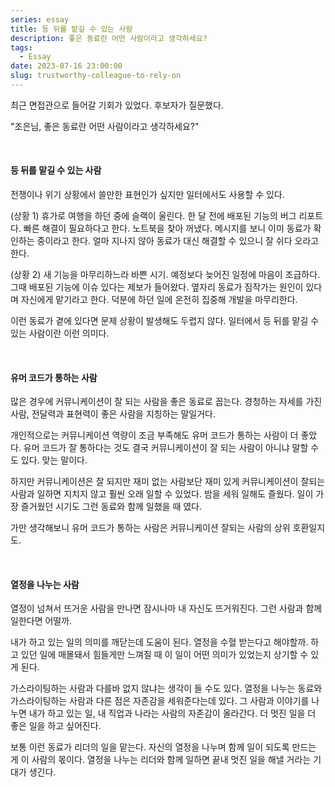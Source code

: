 ```yaml
---
series: essay
title: 등 뒤를 맡길 수 있는 사람
description: 좋은 동료란 어떤 사람이라고 생각하세요?
tags:
  - Essay
date: 2023-07-16 23:00:00
slug: trustworthy-colleague-to-rely-on
---
```


최근 면접관으로 들어갈 기회가 있었다. 후보자가 질문했다.

"조은님, 좋은 동료란 어떤 사람이라고 생각하세요?"

<br/>

#### 등 뒤를 맡길 수 있는 사람

전쟁이나 위기 상황에서 쓸만한 표현인가 싶지만 일터에서도 사용할 수 있다.

(상황 1) 휴가로 여행을 하던 중에 슬랙이 울린다. 한 달 전에 배포된 기능의 버그 리포트다. 빠른 해결이 필요하다고 한다. 노트북을 찾아 꺼냈다. 메시지를 보니 이미 동료가 확인하는 중이라고 한다. 얼마 지나지 않아 동료가 대신 해결할 수 있으니 잘 쉬다 오라고 한다.

(상황 2) 새 기능을 마무리하느라 바쁜 시기. 예정보다 늦어진 일정에 마음이 조급하다. 그때 배포된 기능에 이슈 있다는 제보가 들어왔다. 옆자리 동료가 짐작가는 원인이 있다며 자신에게 맡기라고 한다. 덕분에 하던 일에 온전히 집중해 개발을 마무리한다.

이런 동료가 곁에 있다면 문제 상황이 발생해도 두렵지 않다. 일터에서 등 뒤를 맡길 수 있는 사람이란 이런 의미다.

<br/>

#### 유머 코드가 통하는 사람

많은 경우에 커뮤니케이션이 잘 되는 사람을 좋은 동료로 꼽는다. 경청하는 자세를 가진 사람, 전달력과 표현력이 좋은 사람을 지칭하는 말일거다.

개인적으로는 커뮤니케이션 역량이 조금 부족해도 유머 코드가 통하는 사람이 더 좋았다. 유머 코드가 잘 통하다는 것도 결국 커뮤니케이션이 잘 되는 사람이 아니냐 말할 수도 있다. 맞는 말이다.

하지만 커뮤니케이션은 잘 되지만 재미 없는 사람보단 재미 있게 커뮤니케이션이 잘되는 사람과 일하면 지치지 않고 훨씬 오래 일할 수 있었다. 밤을 세워 일해도 즐웠다. 일이 가장 즐거웠던 시기도 그런 동료와 함께 일했을 때 였다.

가만 생각해보니 유머 코드가 통하는 사람은 커뮤니케이션 잘되는 사람의 상위 호환일지도.

<br/>

#### 열정을 나누는 사람

열정이 넘쳐서 뜨거운 사람을 만나면 잠시나마 내 자신도 뜨거워진다. 그런 사람과 함께 일한다면 어떨까.

내가 하고 있는 일의 의미를 깨닫는데 도움이 된다. 열정을 수혈 받는다고 해야할까. 하고 있던 일에 매몰돼서 힘들게만 느껴질 때 이 일이 어떤 의미가 있었는지 상기할 수 있게 된다.

가스라이팅하는 사람과 다를바 없지 않냐는 생각이 들 수도 있다. 열정을 나누는 동료와 가스라이팅하는 사람과 다른 점은 자존감을 세워준다는데 있다. 그 사람과 이야기를 나누면 내가 하고 있는 일, 내 직업과 나라는 사람의 자존감이 올라간다. 더 멋진 일을 더 좋은 일을 하고 싶어진다.

보통 이런 동료가 리더의 일을 맡는다. 자신의 열정을 나누며 함께 일이 되도록 만드는 게 이 사람의 몫이다. 열정을 나누는 리더와 함께 일하면 끝내 멋진 일을 해낼 거라는 기대가 생긴다.
